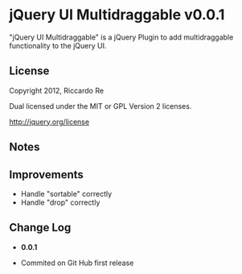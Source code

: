 jQuery UI Multidraggable v0.0.1
=================
"jQuery UI Multidraggable" is a jQuery Plugin to add multidraggable functionality to the jQuery UI.

License
-------
Copyright 2012, Riccardo Re

Dual licensed under the MIT or GPL Version 2 licenses.

<http://jquery.org/license>

Notes
-----

Improvements
-----
- Handle "sortable" correctly
- Handle "drop" correctly

Change Log
----------
 * __0.0.1__
  - Commited on Git Hub first release